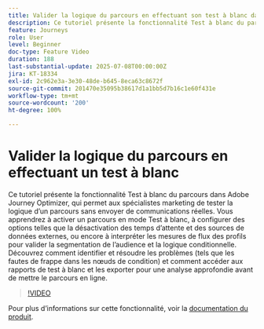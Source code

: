 ```yaml
---
title: Valider la logique du parcours en effectuant son test à blanc dans Adobe Journey Optimizer
description: Ce tutoriel présente la fonctionnalité Test à blanc du parcours dans Adobe Journey Optimizer, qui permet aux spécialistes marketing de tester la logique d’un parcours sans envoyer de communications réelles. Vous apprendrez à activer un parcours en mode Test à blanc, à configurer des options telles que la désactivation des temps d’attente et des sources de données externes, ou encore à interpréter les mesures de flux des profils pour valider la segmentation de l’audience et la logique conditionnelle. Découvrez comment identifier et résoudre les problèmes (tels que les fautes de frappe dans les nœuds de condition) et comment accéder aux rapports de test à blanc et les exporter pour une analyse approfondie avant de mettre le parcours en ligne.
feature: Journeys
role: User
level: Beginner
doc-type: Feature Video
duration: 188
last-substantial-update: 2025-07-08T00:00:00Z
jira: KT-18334
exl-id: 2c962e3a-3e30-48de-b645-8eca63c8672f
source-git-commit: 201470e35095b38617d1a1bb5d7b16c1e60f431e
workflow-type: tm+mt
source-wordcount: '200'
ht-degree: 100%

---
```


# Valider la logique du parcours en effectuant un test à blanc

Ce tutoriel présente la fonctionnalité Test à blanc du parcours dans Adobe Journey Optimizer, qui permet aux spécialistes marketing de tester la logique d’un parcours sans envoyer de communications réelles. Vous apprendrez à activer un parcours en mode Test à blanc, à configurer des options telles que la désactivation des temps d’attente et des sources de données externes, ou encore à interpréter les mesures de flux des profils pour valider la segmentation de l’audience et la logique conditionnelle. Découvrez comment identifier et résoudre les problèmes (tels que les fautes de frappe dans les nœuds de condition) et comment accéder aux rapports de test à blanc et les exporter pour une analyse approfondie avant de mettre le parcours en ligne.

>[!VIDEO](https://video.tv.adobe.com/v/3464684/?learn=on&enablevpops&captions=fre_fr)

Pour plus d’informations sur cette fonctionnalité, voir la [documentation du produit](https://experienceleague.adobe.com/fr/docs/journey-optimizer/using/orchestrate-journeys/create-journey/journey-dry-run).
